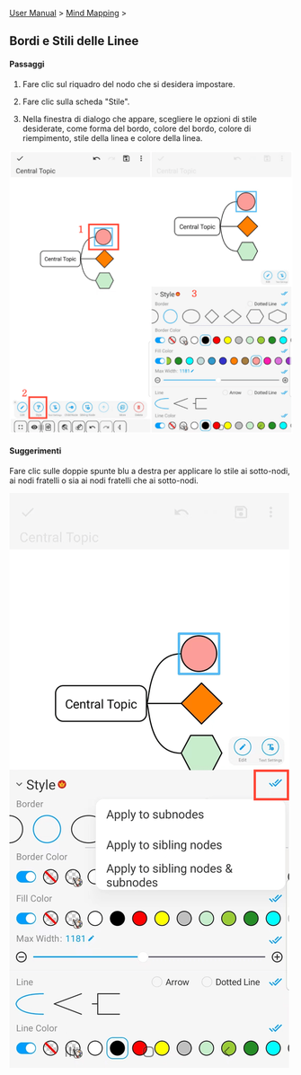 [User Manual](/dragonnest/drawnote/manual/en) > [Mind Mapping](/dragonnest/drawnote/manual/en/mind_mapping) >

Bordi e Stili delle Linee
---
#### Passaggi

1. Fare clic sul riquadro del nodo che si desidera impostare.

2. Fare clic sulla scheda "Stile".

3. Nella finestra di dialogo che appare, scegliere le opzioni di stile desiderate, come forma del bordo, colore del bordo, colore di riempimento, stile della linea e colore della linea.

![Bordi e Stili delle Linee](imgs/border_and_line_style.png)

#### Suggerimenti
Fare clic sulle doppie spunte blu a destra per applicare lo stile ai sotto-nodi, ai nodi fratelli o sia ai nodi fratelli che ai sotto-nodi.

![Bordi e Stili delle Linee](imgs/border_and_line_style1.png)